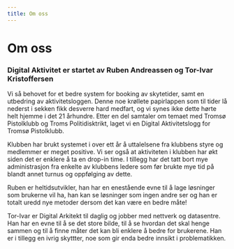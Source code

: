 ```yaml
---
title: Om oss
---
```

# Om oss

### Digital Aktivitet er startet av Ruben Andreassen og Tor-Ivar Kristoffersen

Vi så behovet for et bedre system for booking av skytetider, samt en utbedring av aktivitetsloggen. Denne noe krøllete papirlappen som til tider lå nederst i sekken fikk desverre hard medfart, og vi synes ikke dette hørte helt hjemme i det 21 århundre. Etter en del samtaler om temaet med Tromsø Pistolklubb og Troms Politidisktrikt, laget vi en Digital Aktivitetslogg for Tromsø Pistolklubb.

Klubben har brukt systemet i over ett år å uttalelsene fra klubbens styre og medlemmer er meget positive. Vi ser også at aktiviteten i klubben har økt siden det er enklere å ta en drop-in time. I tillegg har det tatt bort mye administrasjon fra enkelte av klubbens ledere som før brukte mye tid på blandt annet turnus og oppfølging av dette.

Ruben er heltidsutvikler, han har en enestående evne til å lage løsninger som brukerne vil ha, han kan se løsninger som ingen andre ser og han er totalt uredd nye metoder dersom det kan være en bedre måte!

Tor-Ivar er Digital Arkitekt til daglig og jobber med nettverk og datasentre. Han har en evne til å se det store bilde, til å se hvordan det skal henge sammen og til å finne måter det kan bli enklere å bedre for brukerene. Han er i tillegg en ivrig skyttter, noe som gir enda bedre innsikt i problematikken.

